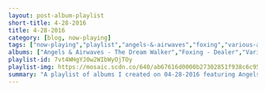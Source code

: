 ```yaml
---
layout: post-album-playlist
short-title: 4-28-2016
title: 4-28-2016
category: [blog, now-playing]
tags: ["now-playing","playlist","angels-&-airwaves","foxing","various-artists","various-artists","voodoo-glow-skulls","various-artists","various-artists","simon-&-garfunkel","new-found-glory"]
albums: ["Angels & Airwaves - The Dream Walker","Foxing - Dealer","Various Artists - Enough Thunder","Various Artists - channel ORANGE","Voodoo Glow Skulls - Break The Spell","Various Artists - Song Reader by Beck, Live @ Splendor","Various Artists - How Does That Grab You?","Simon & Garfunkel - Bookends","New Found Glory - Resurrection: Ascension"]
playlist-id: 7vt4WHgYJ0w2WIbWyOjTOy
playlist-img: https://mosaic.scdn.co/640/ab67616d0000b27302851f938c6c95f2f6acf51bab67616d0000b2731d31519fb48064688554a013ab67616d0000b2737aede4855f6d0d738012e2e5ab67616d0000b273917fa08eb4f04c8996afd92f
summary: "A playlist of albums I created on 04-28-2016 featuring Angels & Airwaves, Foxing, Various Artists, Various Artists, Voodoo Glow Skulls, Various Artists, Various Artists, Simon & Garfunkel, and New Found Glory"
---
```

